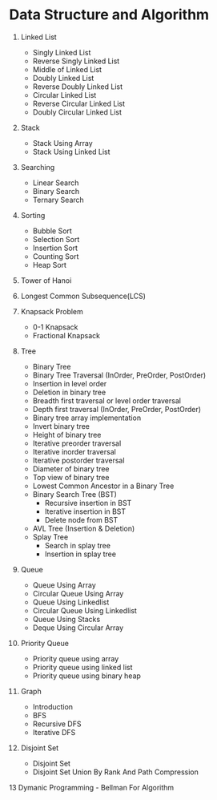 # Data Structure and Algorithm

1. Linked List
    - Singly Linked List
    - Reverse Singly Linked List
    - Middle of Linked List
    - Doubly Linked List
    - Reverse Doubly Linked List
    - Circular Linked List
    - Reverse Circular Linked List
    - Doubly Circular Linked List
2. Stack
    - Stack Using Array
    - Stack Using Linked List
3. Searching
    - Linear Search
    - Binary Search
    - Ternary Search
4. Sorting
    - Bubble Sort
    - Selection Sort
    - Insertion Sort
    - Counting Sort
    - Heap Sort
5. Tower of Hanoi
6. Longest Common Subsequence(LCS)
7. Knapsack Problem
    - 0-1 Knapsack
    - Fractional Knapsack
8. Tree
    - Binary Tree
    - Binary Tree Traversal (InOrder, PreOrder, PostOrder)
    - Insertion in level order
    - Deletion in binary tree
    - Breadth first traversal or level order traversal
    - Depth first traversal (InOrder, PreOrder, PostOrder)
    - Binary tree array implementation
    - Invert binary tree
    - Height of binary tree
    - Iterative preorder traversal
    - Iterative inorder traversal
    - Iterative postorder traversal
    - Diameter of binary tree
    - Top view of binary tree
    - Lowest Common Ancestor in a Binary Tree
    - Binary Search Tree (BST)
        - Recursive insertion in BST
        - Iterative insertion in BST
        - Delete node from BST
    - AVL Tree (Insertion & Deletion)
    - Splay Tree
        - Search in splay tree
        - Insertion in splay tree
9. Queue
    - Queue Using Array
    - Circular Queue Using Array
    - Queue Using Linkedlist
    - Circular Queue Using Linkedlist
    - Queue Using Stacks
    - Deque Using Circular Array
10. Priority Queue
    - Priority queue using array
    - Priority queue using linked list
    - Priority queue using binary heap
11. Graph
    - Introduction
    - BFS
    - Recursive DFS
    - Iterative DFS

12. Disjoint Set
    - Disjoint Set
    - Disjoint Set Union By Rank And Path Compression

13 Dymanic Programming
    - Bellman For Algorithm
